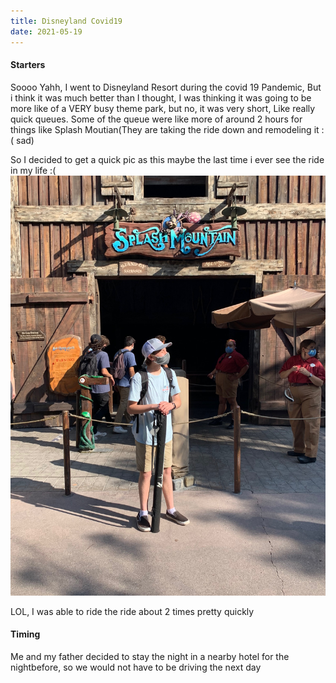 ```yaml
---
title: Disneyland Covid19
date: 2021-05-19
---
```


#### Starters
Soooo Yahh, I went to Disneyland Resort during the covid 19 Pandemic, But i think it was much better than I thought, I was thinking it was going to be more like of a VERY busy theme park, but no, it was very short, Like really quick queues. Some of the queue were like more of around 2 hours for things like Splash Moutian(They are taking the ride down and remodeling it :( sad)

So I decided to get a quick pic as this maybe the last time i ever see the ride in my life :(
![Front-Sign](\CDN\disneyland-covid\IMG_8964.JPG)

LOL, I was able to ride the ride about 2 times pretty quickly

#### Timing
Me and my father decided to stay the night in a nearby hotel for the nightbefore, so we would not have to be driving the next day